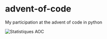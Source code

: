 # advent-of-code

My participation at the advent of code in python

![Statistiques AOC](https://aoc-stats.vercel.app/api/card?username=mbido&totalStars=128&currentYearStars=16&currentDay=8&completedDays=8&currentYear=2024)